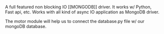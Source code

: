A full featured non blocking IO [[MONGODB]] driver. It works w/ Python, Fast api, etc. Works with all kind of async IO application as MongoDB driver.

The motor module will help us to connect the database.py file w/ our mongoDB database.